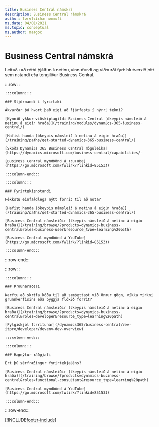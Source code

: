 ```yaml
---
title: Business Central námskrá
description: Business Central námskrá
author: loreleishannonmsft
ms.date: 04/01/2021
ms.topic: conceptual
ms.author: margoc
---
```


# <a name="business-central-learning-catalog" />Business Central námskrá

Leitaðu að réttri þjálfun á netinu, vinnufundi og viðburði fyrir hlutverkið þitt sem notandi eða tengiliður Business Central.

:::row:::

    :::column:::

    ### Stjórnandi í fyrirtæki

    Ákvarðar þú hvort það eigi að fjárfesta í nýrri tækni? 

    [Kynnið ykkur viðskiptagildi Business Central (ókeypis námsleið á netinu á eigin hraða)](/training/modules/dynamics-365-business-central/)

    [Hafist handa (ókeypis námsleið á netinu á eigin hraða)](/training/paths/get-started-dynamics-365-business-central/)

    [Skoða Dynamics 365 Business Central möguleika](https://dynamics.microsoft.com/business-central/capabilities/)

    [Business Central myndbönd á YouTube](https://go.microsoft.com/fwlink/?linkid=851533)

    :::column-end:::

    :::column:::

    ### Fyrirtækisnotandi

    Fékkstu einfaldlega nýtt forrit til að nota? 

    [Hafist handa (ókeypis námsleið á netinu á eigin hraða)](/training/paths/get-started-dynamics-365-business-central/)

    [Business Central námsleiðir (ókeypis námsleið á netinu á eigin hraða)](/training/browse/?products=dynamics-business-central&roles=business-user&resource_type=learning%20path)

    [Business Central myndbönd á YouTube](https://go.microsoft.com/fwlink/?linkid=851533)

    :::column-end:::

:::row-end:::

:::row:::

    :::column:::

    ### Þróunaraðili

    Þarftu að skrifa kóða til að samþættast við önnur gögn, víkka virkni grunnkerfisins eða byggja flókið forrit?

    [Business Central námsleiðir (ókeypis námsleið á netinu á eigin hraða)](/training/browse/?products=dynamics-business-central&roles=developer&resource_type=learning%20path)

    [Fylgiskjöl forritunar](/dynamics365/business-central/dev-itpro/developer/devenv-dev-overview)

    :::column-end:::

    :::column:::

    ### Hagnýtur ráðgjafi
    
    Ert þú sérfræðingur fyrirtækjaléns? 

    [Business Central námsleiðir (ókeypis námsleið á netinu á eigin hraða)](/training/browse/?products=dynamics-business-central&roles=functional-consultant&resource_type=learning%20path)

    [Business Central myndbönd á YouTube](https://go.microsoft.com/fwlink/?linkid=851533)

    :::column-end:::

:::row-end:::


[!INCLUDE[footer-include](../includes/footer-banner.md)]
